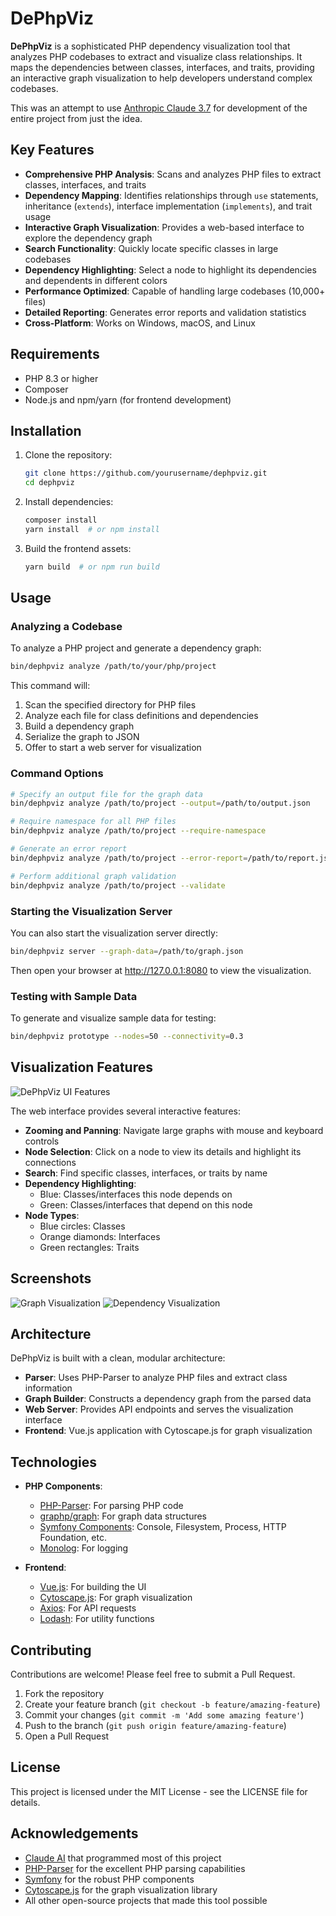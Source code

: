 # DePhpViz

**DePhpViz** is a sophisticated PHP dependency visualization tool that analyzes PHP codebases to extract and visualize class relationships. It maps the dependencies between classes, interfaces, and traits, providing an interactive graph visualization to help developers understand complex codebases.

This was an attempt to use [Anthropic Claude 3.7](http://claude.ai/) for development of the entire project from just the idea.

## Key Features

- **Comprehensive PHP Analysis**: Scans and analyzes PHP files to extract classes, interfaces, and traits
- **Dependency Mapping**: Identifies relationships through `use` statements, inheritance (`extends`), interface implementation (`implements`), and trait usage
- **Interactive Graph Visualization**: Provides a web-based interface to explore the dependency graph
- **Search Functionality**: Quickly locate specific classes in large codebases
- **Dependency Highlighting**: Select a node to highlight its dependencies and dependents in different colors
- **Performance Optimized**: Capable of handling large codebases (10,000+ files)
- **Detailed Reporting**: Generates error reports and validation statistics
- **Cross-Platform**: Works on Windows, macOS, and Linux

## Requirements

- PHP 8.3 or higher
- Composer
- Node.js and npm/yarn (for frontend development)

## Installation

1. Clone the repository:
   ```bash
   git clone https://github.com/yourusername/dephpviz.git
   cd dephpviz
   ```

2. Install dependencies:
   ```bash
   composer install
   yarn install  # or npm install
   ```

3. Build the frontend assets:
   ```bash
   yarn build  # or npm run build
   ```

## Usage

### Analyzing a Codebase

To analyze a PHP project and generate a dependency graph:

```bash
bin/dephpviz analyze /path/to/your/php/project
```

This command will:
1. Scan the specified directory for PHP files
2. Analyze each file for class definitions and dependencies
3. Build a dependency graph
4. Serialize the graph to JSON
5. Offer to start a web server for visualization

### Command Options

```bash
# Specify an output file for the graph data
bin/dephpviz analyze /path/to/project --output=/path/to/output.json

# Require namespace for all PHP files
bin/dephpviz analyze /path/to/project --require-namespace

# Generate an error report
bin/dephpviz analyze /path/to/project --error-report=/path/to/report.json

# Perform additional graph validation
bin/dephpviz analyze /path/to/project --validate
```

### Starting the Visualization Server

You can also start the visualization server directly:

```bash
bin/dephpviz server --graph-data=/path/to/graph.json
```

Then open your browser at http://127.0.0.1:8080 to view the visualization.

### Testing with Sample Data

To generate and visualize sample data for testing:

```bash
bin/dephpviz prototype --nodes=50 --connectivity=0.3
```

## Visualization Features

![DePhpViz UI Features](screenshots/ui-features.png)

The web interface provides several interactive features:

- **Zooming and Panning**: Navigate large graphs with mouse and keyboard controls
- **Node Selection**: Click on a node to view its details and highlight its connections
- **Search**: Find specific classes, interfaces, or traits by name
- **Dependency Highlighting**: 
  - Blue: Classes/interfaces this node depends on
  - Green: Classes/interfaces that depend on this node
- **Node Types**:
  - Blue circles: Classes
  - Orange diamonds: Interfaces
  - Green rectangles: Traits

## Screenshots

![Graph Visualization](https://github.com/user-attachments/assets/54c51b2c-4c7e-4af7-850a-c73cc06b49d1)
![Dependency Visualization](https://github.com/user-attachments/assets/22969d22-b377-429a-b190-3d4e6cd75e97)

## Architecture

DePhpViz is built with a clean, modular architecture:

- **Parser**: Uses PHP-Parser to analyze PHP files and extract class information
- **Graph Builder**: Constructs a dependency graph from the parsed data
- **Web Server**: Provides API endpoints and serves the visualization interface
- **Frontend**: Vue.js application with Cytoscape.js for graph visualization

## Technologies

- **PHP Components**:
  - [PHP-Parser](https://github.com/nikic/PHP-Parser): For parsing PHP code
  - [graphp/graph](https://github.com/graphp/graph): For graph data structures
  - [Symfony Components](https://symfony.com/components): Console, Filesystem, Process, HTTP Foundation, etc.
  - [Monolog](https://github.com/Seldaek/monolog): For logging

- **Frontend**:
  - [Vue.js](https://vuejs.org/): For building the UI
  - [Cytoscape.js](https://js.cytoscape.org/): For graph visualization
  - [Axios](https://github.com/axios/axios): For API requests
  - [Lodash](https://lodash.com/): For utility functions

## Contributing

Contributions are welcome! Please feel free to submit a Pull Request.

1. Fork the repository
2. Create your feature branch (`git checkout -b feature/amazing-feature`)
3. Commit your changes (`git commit -m 'Add some amazing feature'`)
4. Push to the branch (`git push origin feature/amazing-feature`)
5. Open a Pull Request

## License

This project is licensed under the MIT License - see the LICENSE file for details.

## Acknowledgements

- [Claude AI](http://claude.ai/) that programmed most of this project
- [PHP-Parser](https://github.com/nikic/PHP-Parser) for the excellent PHP parsing capabilities
- [Symfony](https://symfony.com/) for the robust PHP components
- [Cytoscape.js](https://js.cytoscape.org/) for the graph visualization library
- All other open-source projects that made this tool possible
